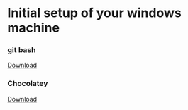 # Initial setup of your windows machine

### git bash

[Download](https://git-scm.com/downloads)

### Chocolatey

[Download](https://chocolatey.org/)
